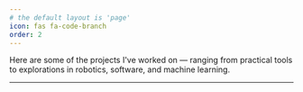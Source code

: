 ```yaml
---
# the default layout is 'page'
icon: fas fa-code-branch
order: 2
---
```


Here are some of the projects I've worked on — ranging from practical tools to explorations in robotics, software, and machine learning.

---